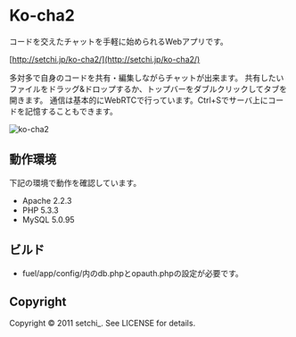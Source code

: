 Ko-cha2
=======

コードを交えたチャットを手軽に始められるWebアプリです。

[http://setchi.jp/ko-cha2/](http://setchi.jp/ko-cha2/)

多対多で自身のコードを共有・編集しながらチャットが出来ます。
共有したいファイルをドラッグ&ドロップするか、トップバーをダブルクリックしてタブを開きます。
通信は基本的にWebRTCで行っています。Ctrl+Sでサーバ上にコードを記憶することもできます。

![ko-cha2](http://setchi.jp/ko-cha2/assets/img/ko-cha2_s.png "ko-cha2")


動作環境
--------------------
下記の環境で動作を確認しています。

* Apache 2.2.3
* PHP 5.3.3
* MySQL 5.0.95

ビルド
--------------------
* fuel/app/config/内のdb.phpとopauth.phpの設定が必要です。

Copyright
--------------------
Copyright &copy; 2011 setchi_. See LICENSE for details.